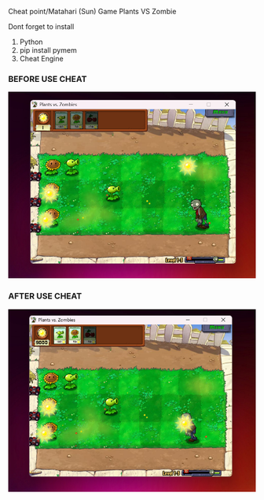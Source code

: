 Cheat point/Matahari (Sun) Game Plants VS Zombie

Dont forget to install
1. Python
2. pip install pymem
3. Cheat Engine
 
 ### BEFORE USE CHEAT  
![img](img/before.png)

### AFTER USE CHEAT
![img](img/after.png)
